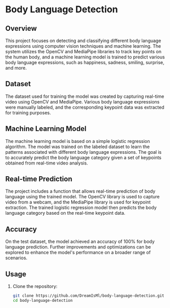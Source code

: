 # Body Language Detection

## Overview

This project focuses on detecting and classifying different body language expressions using computer vision techniques and machine learning. The system utilizes the OpenCV and MediaPipe libraries to track key points on the human body, and a machine learning model is trained to predict various body language expressions, such as happiness, sadness, smiling, surprise, and more.

## Dataset

The dataset used for training the model was created by capturing real-time video using OpenCV and MediaPipe. Various body language expressions were manually labeled, and the corresponding keypoint data was extracted for training purposes.

## Machine Learning Model

The machine learning model is based on a simple logistic regression algorithm. The model was trained on the labeled dataset to learn the patterns associated with different body language expressions. The goal is to accurately predict the body language category given a set of keypoints obtained from real-time video analysis.

## Real-time Prediction

The project includes a function that allows real-time prediction of body language using the trained model. The OpenCV library is used to capture video from a webcam, and the MediaPipe library is used for keypoint extraction. The trained logistic regression model then predicts the body language category based on the real-time keypoint data.

## Accuracy

On the test dataset, the model achieved an accuracy of 100% for body language prediction. Further improvements and optimizations can be explored to enhance the model's performance on a broader range of scenarios.

## Usage

1. Clone the repository:

   ```bash
   git clone https://github.com/DreamIsMl/body-language-detection.git
   cd body-language-detection
